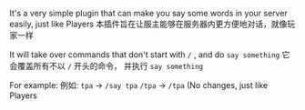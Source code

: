 It's a very simple plugin that can make you say some words in your server easily, just like Players
本插件旨在让服主能够在服务器内更方便地对话，就像玩家一样

It will take over commands that don't start with ```/``` ,  and do ```say something```
它会覆盖所有不以 ```/``` 开头的命令， 并执行 ```say something```

For example:
例如:
```tpa``` → ```/say tpa```
```/tpa``` → ```/tpa```  (No changes, just like Players
